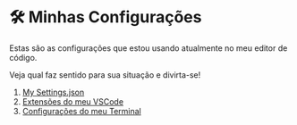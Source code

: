 # 🛠 Minhas Configurações
Estas são as configurações que estou usando atualmente no meu editor de código.

Veja qual faz sentido para sua situação e divirta-se!

01. [My Settings.json](https://gist.github.com/GoharaJunior/711f686783032948b95a5f9018e870db)
02. [Extensões do meu VSCode](vscode-extensions/vscode-extensions.md)
03. [Configurações do meu Terminal](terminal-config/terminal-config.md)
